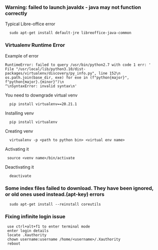 ### Warning: failed to launch javaldx - java may not function correctly
   Typical Libre-office error

      sudo apt-get install default-jre libreoffice-java-common

### Virtualenv Runtime Error 
   Example of error
        
    RuntimeError: failed to query /usr/bin/python2.7 with code 1 err: '  File "/usr/local/lib/python3.10/dist-packages/virtualenv/discovery/py_info.py", line 152\n    os.path.join(base_dir, exe) for exe in (f"python{major}", f"python{major}.{minor}")\n                                                           ^\nSyntaxError: invalid syntax\n'


   You need to downgrade virtual venv

      pip install virtualenv==20.21.1
   Installing venv
     
      pip install virtualenv

   Creating venv

      virtualenv -p <path to python bin> <virtual env name>
   Activating it

     source <venv name>/bin/activate

  Deactivating it

      deactivate
### Some index files failed to download. They have been ignored, or old ones used instead.(apt-key) errors

      sudo apt-get install --reinstall coreutils

### Fixing infinite login issue

     use ctrl+alt+f1 to enter terminal mode
     enter login details
     locate .Xauthority
     chown username:username /home/<username>/.Xauthority
     reboot
      

